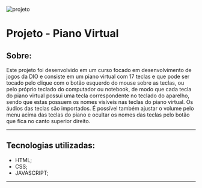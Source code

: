 ![projeto](https://ik.imagekit.io/9eeypfgot/pianoimg.png?updatedAt=1699020404314)

# **Projeto - Piano Virtual**

## **Sobre:**
Este projeto foi desenvolvido em um curso focado em desenvolvimento de jogos da DIO e consiste em um piano virtual com 17 teclas e que pode ser tocado pelo clique com o botão esquerdo do mouse sobre as teclas, ou pelo próprio teclado do computador ou notebook, de modo que cada tecla do piano virtual possui uma tecla correspondente no teclado do aparelho, sendo que estas possuem os nomes visíveis nas teclas do piano virtual. Os áudios das teclas são importados. É possível também ajustar o volume pelo menu acima das teclas do piano e ocultar os nomes das teclas pelo botão que fica no canto superior direito.


---
## **Tecnologias utilizadas:**
 - HTML;
 - CSS;
 - JAVASCRIPT;
 ---
 